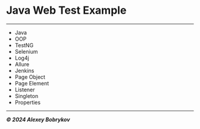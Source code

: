 # Java Web Test Example

---

- Java
- OOP
- TestNG
- Selenium
- Log4j
- Allure
- Jenkins
- Page Object
- Page Element
- Listener
- Singleton
- Properties

---

***© 2024 Alexey Bobrykov***
